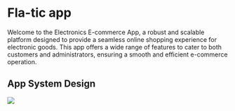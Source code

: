 # Fla-tic app

Welcome to the Electronics E-commerce App, a robust and scalable platform designed to provide a seamless online shopping experience for electronic goods. This app offers a wide range of features to cater to both customers and administrators, ensuring a smooth and efficient e-commerce operation.

## App System Design
<div>
  <img src="https://github.com/AhmedAbdelaziz207/App-s-Assets-/blob/main/Ecommerce/images/fla-tic%20system.png"> 
</div>
